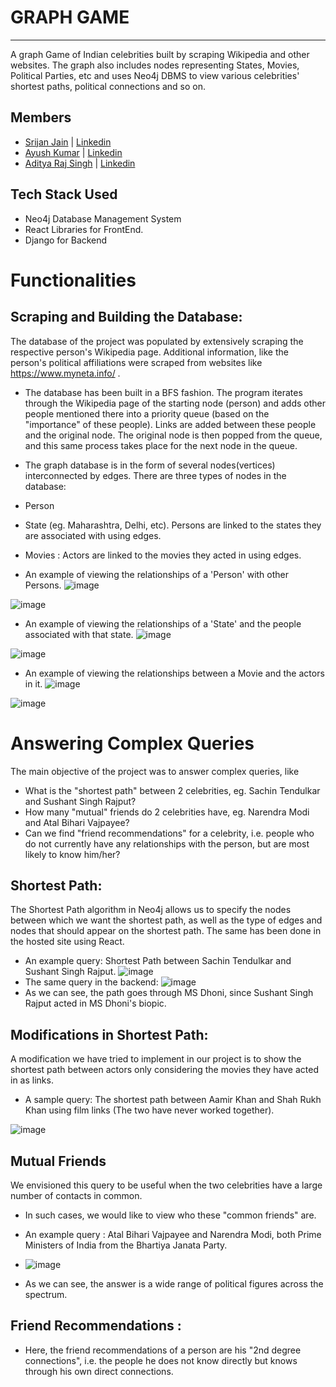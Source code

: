 # GRAPH GAME

<hr>
A graph Game of Indian celebrities built by scraping Wikipedia and other websites. The graph also includes nodes representing States, Movies, Political Parties, etc and uses Neo4j DBMS to view various celebrities' shortest paths, political connections and so on. 

## Members
- [Srijan Jain](https://github.com/Fremdder) | [Linkedin](https://www.linkedin.com/in/Fremder/) 
- [Ayush Kumar](https://github.com/Guanidine4336) | [Linkedin](https://www.linkedin.com/in/ayush-kumar-743122256/)
- [Aditya Raj Singh](https://github.com/Adityarajsingh2904) | [Linkedin](https://www.linkedin.com/in/thisis-aditya-raj-singh/) 

## Tech Stack Used
- Neo4j Database Management System
- React Libraries for FrontEnd.
- Django for Backend

# Functionalities

## Scraping and Building the Database:
The database of the project was populated by extensively scraping the respective person's Wikipedia page. Additional information, like the person's political affiliations were scraped from websites like https://www.myneta.info/ .
- The database has been built in a BFS fashion. The program iterates through the Wikipedia page of the starting node (person) and adds other people mentioned there into a priority queue (based on the "importance" of these people). Links are added between these people and the original node. The original node is then popped from the queue, and this same process takes place for the next node in the queue.
- The graph database is in the form of several nodes(vertices) interconnected by edges.
There are three types of nodes in the database:
- Person
- State (eg. Maharashtra, Delhi, etc). Persons are linked to the states they are associated with using edges.
- Movies : Actors are linked to the movies they acted in using edges.

- An example of viewing the relationships of a 'Person' with other Persons.
![image](https://user-images.githubusercontent.com/77501632/126132923-6eacf284-e767-4e53-b3da-e49e0d136ac0.png)

![image](https://user-images.githubusercontent.com/77501632/126132891-8598e091-6b59-43c4-bee6-0ff3ae3e27c1.png)

- An example of viewing the relationships of a 'State' and the people associated with that state.
![image](https://user-images.githubusercontent.com/77501632/126133220-98515878-e07f-4485-bc73-fee00c3442f0.png)

![image](https://user-images.githubusercontent.com/77501632/126133176-06c38ab4-9e73-411a-9fdc-a148d56dc3fc.png)

- An example of viewing the relationships between a Movie and the actors in it.
![image](https://user-images.githubusercontent.com/77501632/126133716-60b0e5a8-44ba-4beb-b157-4e40eb932137.png)

![image](https://user-images.githubusercontent.com/77501632/126133682-d621df88-be1e-477d-b7a0-4a28666de0dc.png)

# Answering Complex Queries
The main objective of the project was to answer complex queries, like 
- What is the "shortest path" between 2 celebrities, eg. Sachin Tendulkar and Sushant Singh Rajput?
- How many "mutual" friends do 2 celebrities have, eg. Narendra Modi and Atal Bihari Vajpayee?
- Can we find "friend recommendations" for a celebrity, i.e. people who do not currently have any relationships with the person, but are most likely to know him/her?

## Shortest Path:
 The Shortest Path algorithm in Neo4j allows us to specify the nodes between which we want the shortest path, as well as the type of edges and nodes that should appear on the shortest path.
 The same has been done in the hosted site using React.
 - An example query: Shortest Path between Sachin Tendulkar and Sushant Singh Rajput.
  ![image](https://user-images.githubusercontent.com/77501632/126135748-2b567008-492f-4f9b-952a-fcaf757cf027.png)
- The same query in the backend:
 ![image](https://user-images.githubusercontent.com/77501632/126136157-f9cc4eb8-9074-4a67-bbda-c7ad9a2b8c4a.png)
- As we can see, the path goes through MS Dhoni, since Sushant Singh Rajput acted in MS Dhoni's biopic.

## Modifications in Shortest Path:
 A modification we have tried to implement in our project is to show the shortest path between actors only considering the movies they have acted in as links.
 - A sample query: The shortest path between Aamir Khan and Shah Rukh Khan using film links (The two have never worked together).
 
 ![image](https://user-images.githubusercontent.com/77501632/126136920-7e79f709-53f1-4e8c-bb63-c4e4e1712fad.png)

## Mutual Friends
We envisioned this query to be useful when the two celebrities have a large number of contacts in common.
- In such cases, we would like to view who these "common friends" are.
- An example query : Atal Bihari Vajpayee and Narendra Modi, both Prime Ministers of India from the Bhartiya Janata Party.
- ![image](https://user-images.githubusercontent.com/77501632/126137954-310cb64d-22f9-4782-a09a-87d41f241d2d.png)

- As we can see, the answer is a wide range of political figures across the spectrum.
  
 ## Friend Recommendations :
 - Here, the friend recommendations of a person are his "2nd degree connections", i.e. the people he does not know directly but knows through his own direct connections.
 
